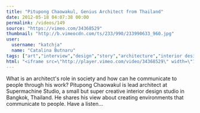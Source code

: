 ```yaml
---
title: "Pitupong Chaowakul, Genius Architect from Thailand"
date: 2012-05-18 04:07:38 00:00
permalink: /videos/149
source: "https://vimeo.com/34368529"
thumbnail: "http://b.vimeocdn.com/ts/233/990/233990633_960.jpg"
user:
  username: "katchja"
  name: "Catalina Butnaru"
tags: ["art","interview","design","story","architecture","interior design","thailand"]
html: "<iframe src=\"http://player.vimeo.com/video/34368529\" width=\"1280\" height=\"720\" frameborder=\"0\" webkitallowfullscreen mozallowfullscreen allowfullscreen></iframe>"
---
```


What is an architect's role in society and how can he communicate to people through his work? Pitupong Chaowakul is lead architect at Supermachine Studio, a small but super creative interior design studio in Bangkok, Thailand. He shares his view about creating environments that communicate to people. Have a listen...